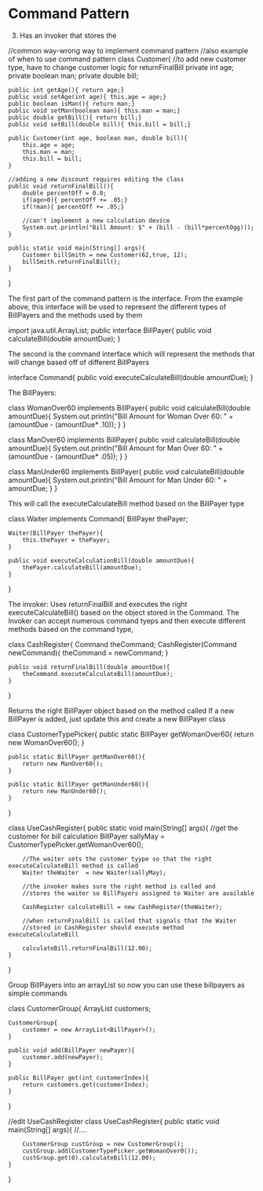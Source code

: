 # Command Pattern
3.  Has an invoker that stores the 

//common way-wrong way to implement command pattern
//also example of when to use command pattern
class Customer{
    //to add new customer type, have to change customer logic for returnFinalBill
    private int age;
    private boolean man;
    private double bill;

    public int getAge(){ return age;}
    public void setAge(int age){ this.age = age;}
    public boolean isMan(){ return man;}
    public void setMan(boolean man){ this.man = man;}
    public double getBill(){ return bill;}
    public void setBill(double bill){ this.bill = bill;}

    public Customer(int age, boolean man, double bill){
        this.age = age;
        this.man = man;
        this.bill = bill;
    }

    //adding a new discount requires editing the class
    public void returnFinalBill(){
        double percentOff = 0.0;
        if(age>0){ percentOff += .05;}
        if(!man){ percentOff += .05;}

        //can't implement a new calculation device
        System.out.println("Bill Amount: $" + (bill - (bill*percentOgg)));
    }

    public static void main(String[] args){
        Customer billSmith = new Customer(62,true, 12);
        billSmith.returnFinalBill();
    }
}

The first part of the command pattern is the interface. From the example above, this interface will be used to represent the different types of BillPayers and the methods used by them

import java.util.ArrayList;
public interface BillPayer{
    public void calculateBill(double amountDue);
}

The second is the command interface which will represent the methods that will change based off of different BillPayers

interface Command{
    public void executeCalculateBill(double amountDue);
}

The BillPayers:

class WomanOver60 implements BillPayer{
    public void calculateBill(double amountDue){
        System.out.println("Bill Amount for Woman Over 60: " + (amountDue - (amountDue* .10));
    }
}

class ManOver60 implements BillPayer{
    public void calculateBill(double amountDue){
        System.out.println("Bill Amount for Man Over 60: " + (amountDue - (amountDue* .05));
    }
}

class ManUnder60 implements BillPayer{
    public void calculateBill(double amountDue){
        System.out.println("Bill Amount for Man Under 60: " + amountDue;
    }
}

This will call the executeCalculateBill method based on the BillPayer type

class Waiter implements Command{
    BillPayer thePayer;

    Waiter(BillPayer thePayer){
        this.thePayer = thePayer;
    }

    public void executeCalculationBill(double amountDue){
        thePayer.calculateBill(amountDue);
    }
}

The invoker: Uses returnFinalBill and executes the right executeCalculateBill() based on the object stored in the Command. 
The Invoker can accept numerous command tyeps and then execute different methods based on the command type,

class CashRegister{
    Command theCommand;
    CashRegister(Command newCommand){
        theCommand = newCommand;
    }

    public void returnFinalBill(double amountDue){
        theCommand.executeCalculateBill(amountDue);
    }
}

Returns the right BillPayer object based on the method called
If a new BillPayer is added, just update this and create a new BillPayer class

class CustomerTypePicker{
    public static BillPayer getWomanOver60{
        return new WomanOver60();
    }

    public static BillPayer getManOver60(){
        return new ManOver60();
    }

    public static BillPayer getManUnder60(){
        return new ManUnder60();
    }
}

class UseCashRegister{
    public static void main(String[] args){
        //get the customer for bill calculation
        BillPayer sallyMay = CustomerTypePicker.getWomanOver60();

        //The waiter sets the customer tyype so that the right executeCalculateBill method is called
        Waiter theWaiter  = new Waiter(sallyMay);

        //the invoker makes sure the right method is called and 
        //stores the waiter so BillPayers assigned to Waiter are available

        CashRegister calculateBill = new CashRegister(theWaiter);

        //when returnFinalBill is called that signals that the Waiter
        //stored in CashRegister should execute method executeCalculateBill

        calculateBill.returnFinalBill(12.00);
    }
}

Group BillPayers into an arrayList so now you can use these billpayers as simple commands

class CustomerGroup{
    ArrayList<BillPayer> customers;

    CustomerGroup{
        customer = new ArrayList<BillPayer>(); 
    }

    public void add(BillPayer newPayer){
        customer.add(newPayer);
    }

    public BillPayer get(int customerIndex){
        return customers.get(customerIndex);
    }
}

//edit UseCashRegister
class UseCashRegister{
    public static void main(String[] args){
        //....

        CustomerGroup custGroup = new CustomerGroup();
        custGroup.add(CustomerTypePicker.getWomanOver0());
        custGroup.get(0).calculateBill(12.00);
    }
}